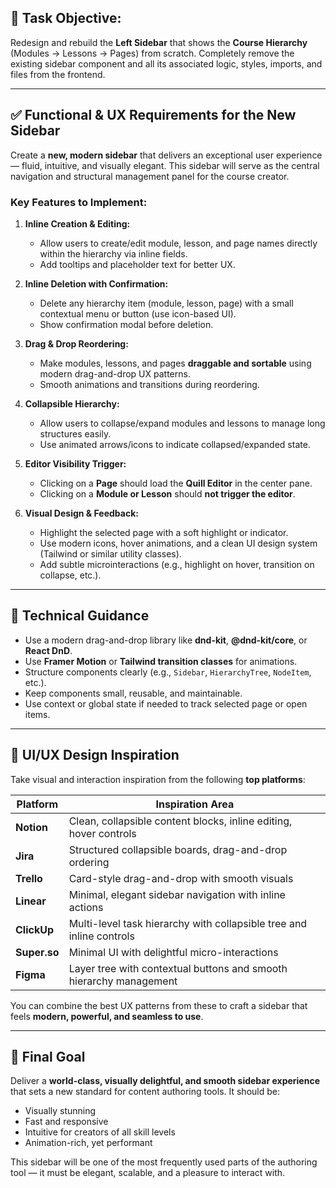 ## 🎯 Task Objective:
Redesign and rebuild the **Left Sidebar** that shows the **Course Hierarchy** (Modules → Lessons → Pages) from scratch. Completely remove the existing sidebar component and all its associated logic, styles, imports, and files from the frontend.

---

## ✅ Functional & UX Requirements for the New Sidebar

Create a **new, modern sidebar** that delivers an exceptional user experience — fluid, intuitive, and visually elegant. This sidebar will serve as the central navigation and structural management panel for the course creator.

### Key Features to Implement:
1. **Inline Creation & Editing:**
   - Allow users to create/edit module, lesson, and page names directly within the hierarchy via inline fields.
   - Add tooltips and placeholder text for better UX.

2. **Inline Deletion with Confirmation:**
   - Delete any hierarchy item (module, lesson, page) with a small contextual menu or button (use icon-based UI).
   - Show confirmation modal before deletion.

3. **Drag & Drop Reordering:**
   - Make modules, lessons, and pages **draggable and sortable** using modern drag-and-drop UX patterns.
   - Smooth animations and transitions during reordering.

4. **Collapsible Hierarchy:**
   - Allow users to collapse/expand modules and lessons to manage long structures easily.
   - Use animated arrows/icons to indicate collapsed/expanded state.

5. **Editor Visibility Trigger:**
   - Clicking on a **Page** should load the **Quill Editor** in the center pane.
   - Clicking on a **Module or Lesson** should **not trigger the editor**.

6. **Visual Design & Feedback:**
   - Highlight the selected page with a soft highlight or indicator.
   - Use modern icons, hover animations, and a clean UI design system (Tailwind or similar utility classes).
   - Add subtle microinteractions (e.g., highlight on hover, transition on collapse, etc.).

---

## 🧪 Technical Guidance

- Use a modern drag-and-drop library like **dnd-kit**, **@dnd-kit/core**, or **React DnD**.
- Use **Framer Motion** or **Tailwind transition classes** for animations.
- Structure components clearly (e.g., `Sidebar`, `HierarchyTree`, `NodeItem`, etc.).
- Keep components small, reusable, and maintainable.
- Use context or global state if needed to track selected page or open items.

---

## 🎨 UI/UX Design Inspiration

Take visual and interaction inspiration from the following **top platforms**:

| Platform     | Inspiration Area |
|--------------|------------------|
| **Notion**   | Clean, collapsible content blocks, inline editing, hover controls |
| **Jira**     | Structured collapsible boards, drag-and-drop ordering |
| **Trello**   | Card-style drag-and-drop with smooth visuals |
| **Linear**   | Minimal, elegant sidebar navigation with inline actions |
| **ClickUp**  | Multi-level task hierarchy with collapsible tree and inline controls |
| **Super.so** | Minimal UI with delightful micro-interactions |
| **Figma**    | Layer tree with contextual buttons and smooth hierarchy management |

You can combine the best UX patterns from these to craft a sidebar that feels **modern, powerful, and seamless to use**.

---

## 🚀 Final Goal

Deliver a **world-class, visually delightful, and smooth sidebar experience** that sets a new standard for content authoring tools. It should be:

- Visually stunning
- Fast and responsive
- Intuitive for creators of all skill levels
- Animation-rich, yet performant

This sidebar will be one of the most frequently used parts of the authoring tool — it must be elegant, scalable, and a pleasure to interact with.
